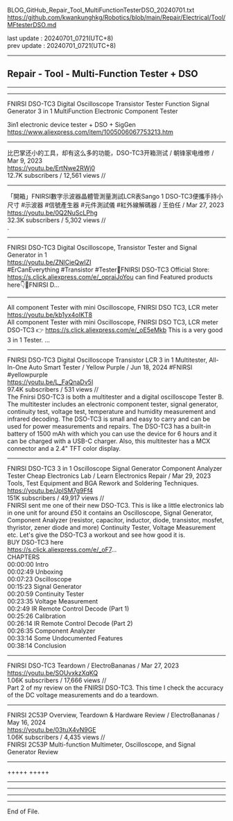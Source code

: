   
BLOG_GitHub_Repair_Tool_MultiFunctionTesterDSO_20240701.txt  
  https://github.com/kwankunghkg/Robotics/blob/main/Repair/Electrical/Tool/MFtesterDSO.md  
  
last update : 20240701_0721(UTC+8)  
prev update : 20240701_0721(UTC+8)  
  
--------------------------------------------------  
  
## Repair - Tool - Multi-Function Tester + DSO  
  
--------------------------------------------------  
  
  
----------------------------------------  
  
FNIRSI DSO-TC3 Digital Oscilloscope Transistor Tester Function Signal Generator 3 in 1 MultiFunction Electronic Component Tester  
  
3in1 electronic device tester + DSO + SigGen  
  https://www.aliexpress.com/item/1005006067753213.htm  
  
  
  
----  
  
比巴掌还小的工具，却有这么多的功能，DSO-TC3开箱测试 / 朝锋家电维修 /  Mar 9, 2023  
  https://youtu.be/ErtNwe2RWj0  
12.7K subscribers / 12,561 views  //  
  
----  
  
  
「開箱」FNIRSI數字示波器晶體管測量測試LCR表Sango 1 DSO-TC3便攜手持小尺寸 #示波器 #信號產生器 #元件測試儀 #紅外線解碼器 / 王伯任 /  Mar 27, 2023  
  https://youtu.be/0Q2NuScLPhg  
32.3K subscribers / 5,302 views  //  
.  
  
----  
  
  
FNIRSI DSO-TC3 Digital Oscilloscope, Transistor Tester and Signal Generator in 1  
  https://youtu.be/ZNlCieQwIZI  
	#ErCanEverything #Transistor #Tester📌FNIRSI DSO-TC3 Official Store: https://s.click.aliexpress.com/e/_opraiJoYou can find Featured products here👇📌FNIRSI D...  
  
  
----  
  
All component Tester with mini Oscilloscope, FNIRSI DSO TC3, LCR meter  
  https://youtu.be/kb1yx4oIKT8  
	All component Tester with mini Oscilloscope, FNIRSI DSO TC3, LCR meter DSO-TC3 👉 https://s.click.aliexpress.com/e/_oE5eMkb  This is a very good 3 in 1 Tester. ...  
  
----  
  
  
FNIRSI DSO-TC3 Digital Oscilloscope Transistor LCR 3 in 1 Multitester, All-In-One Auto Smart Tester / Yellow Purple /  Jun 18, 2024  #FNIRSI #yellowpurple  
  https://youtu.be/L_FaQnaDv5I  
97.4K subscribers / 531 views  //  
	The Fnirsi DSO-TC3 is both a multitester and a digital oscilloscope Tester B. The multitester includes an electronic component tester, signal generator, continuity test, voltage test, temperature and humidity measurement and infrared decoding. The DSO-TC3 is small and easy to carry and can be used for power measurements and repairs. The DSO-TC3 has a built-in battery of 1500 mAh with which you can use the device for 6 hours and it can be charged with a USB-C charger. Also, this multitester has a MCX connector and a 2.4" TFT color display.  
  
  
----  
  
FNIRSI DSO-TC3 3 in 1 Oscilloscope Signal Generator Component Analyzer Tester Cheap Electronics Lab / Learn Electronics Repair /  Mar 29, 2023  Tools, Test Equipment and BGA Rework and Soldering Techniques.  
  https://youtu.be/JpISM7g9Ff4  
  151K subscribers / 49,917 views  //  
	FNIRSI sent me one of their new DSO-TC3.  This is like a little electronics lab in one unit for around £50 it contains an Oscilloscope, Signal Generator, Component Analyzer (resistor, capacitor, inductor, diode, transistor, mosfet, thyristor, zener diode and more) Continuity Tester, Voltage Measurement etc.  Let's give the DSO-TC3 a workout and see how good it is.  
	BUY DSO-TC3 here  
	https://s.click.aliexpress.com/e/_oF7...  
	CHAPTERS  
	00:00:00 Intro  
	00:02:49 Unboxing  
	00:07:23 Oscilloscope  
	00:15:23 Signal Generator  
	00:20:59 Continuity Tester  
	00:23:35 Voltage Measurement  
	00:2:49 IR Remote Control Decode (Part 1)  
	00:25:26 Calibration  
	00:26:14 IR Remote Control Decode (Part 2)  
	00:26:35 Component Analyzer  
	00:33:14 Some Undocumented Features  
	00:38:14 Conclusion  
  
  
  
----  
  
  
FNIRSI DSO-TC3 Teardown / ElectroBananas /  Mar 27, 2023  
  https://youtu.be/SOUvxkzXqKQ  
1.06K subscribers / 17,666 views  //  
	Part 2 of my review on the FNIRSI DSO-TC3. This time I check the accuracy of the DC voltage measurements and do a teardown.  
  
  
----  
  
FNIRSI 2C53P Overview, Teardown & Hardware Review / ElectroBananas /  May 16, 2024  
  https://youtu.be/03tuX4vN9GE  
1.06K subscribers / 4,435 views  //  
	FNIRSI 2C53P Multi-function Multimeter, Oscilloscope, and Signal Generator Review  
  
  
  
----  
  
  
  
  
+++++ +++++  
  
  
  
----  
  
  
  
----  
  
  
  
----  
  
  
  
----  
End of File.  
